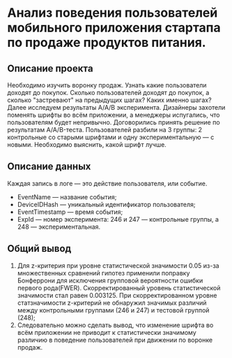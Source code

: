 # Анализ поведения пользователей мобильного приложения стартапа по продаже продуктов питания.

## Описание проекта

Необходимо изучить воронку продаж. Узнать какие пользователи доходят до покупок. Сколько пользователей доходят до покупок, а сколько "застревают" на предыдущих шагах? Каких именно шагах? Далее исследуем результаты А/А/В эксперимента. Дизайнеры захотели поменять шрифты во всём приложении, а менеджеры испугались, что пользователям будет непривычно. Договорились принять решение по результатам A/A/B-теста. Пользователей разбили на 3 группы: 2 контрольные со старыми шрифтами и одну экспериментальную — с новыми. Необходимо выяснить, какой шрифт лучше.

## Описание данных

Каждая запись в логе — это действие пользователя, или событие. 
- EventName — название события;
- DeviceIDHash — уникальный идентификатор пользователя;
- EventTimestamp — время события;
- ExpId — номер эксперимента: 246 и 247 — контрольные группы, а 248 — экспериментальная.

## Общий вывод

1. Для z-критерия при уровне статистической значимости 0.05 из-за множественных сравнений гипотез применили поправку Бонферрони для исключения групповой вероятности ошибки первого рода(FWER). Скорректированный уровень статистической значимости стал равен 0.003125. При скорректированном уровне статзначимости z-критерий не обнаружил значимых различий между контрольными группами (246 и 247) и тестовой группой (248);
2. Следовательно можно сделать вывод, что изменение шрифта во всём приложении не приводит к статистически значимому различию в поведение пользователей при движении по воронке продаж.
